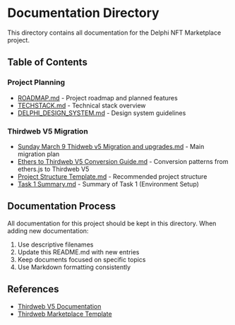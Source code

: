 # Documentation Directory

This directory contains all documentation for the Delphi NFT Marketplace project.

## Table of Contents

### Project Planning
- [ROADMAP.md](ROADMAP.md) - Project roadmap and planned features
- [TECHSTACK.md](TECHSTACK.md) - Technical stack overview
- [DELPHI_DESIGN_SYSTEM.md](DELPHI_DESIGN_SYSTEM.md) - Design system guidelines

### Thirdweb V5 Migration
- [Sunday March 9 Thidweb v5 Migration and upgrades.md](Sunday%20March%209%20Thidweb%20v5%20Migration%20and%20upgrades.md) - Main migration plan
- [Ethers to Thirdweb V5 Conversion Guide.md](Ethers%20to%20Thirdweb%20V5%20Conversion%20Guide.md) - Conversion patterns from ethers.js to Thirdweb V5
- [Project Structure Template.md](Project%20Structure%20Template.md) - Recommended project structure
- [Task 1 Summary.md](Task%201%20Summary.md) - Summary of Task 1 (Environment Setup)

## Documentation Process

All documentation for this project should be kept in this directory. When adding new documentation:

1. Use descriptive filenames
2. Update this README.md with new entries
3. Keep documents focused on specific topics
4. Use Markdown formatting consistently

## References

- [Thirdweb V5 Documentation](../thirdweb_typescript_docs/)
- [Thirdweb Marketplace Template](../reference/thirdweb-marketplace-template/) 